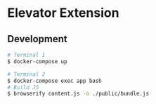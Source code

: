 # Elevator Extension

## Development

```sh
# Terminal 1
$ docker-compose up

# Terminal 2
$ docker-compose exec app bash
# Build JS
$ browserify content.js -o ./public/bundle.js
```
